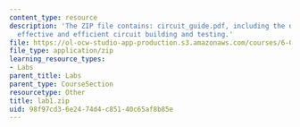 ```yaml
---
content_type: resource
description: 'The ZIP file contains: circuit_guide.pdf, including the decalogue for
  effective and efficient circuit building and testing.'
file: https://ol-ocw-studio-app-production.s3.amazonaws.com/courses/6-071j-introduction-to-electronics-signals-and-measurement-spring-2006/98f97cd36e2474d4c85140c65af8b85e_lab1.zip
file_type: application/zip
learning_resource_types:
- Labs
parent_title: Labs
parent_type: CourseSection
resourcetype: Other
title: lab1.zip
uid: 98f97cd3-6e24-74d4-c851-40c65af8b85e
---
```

